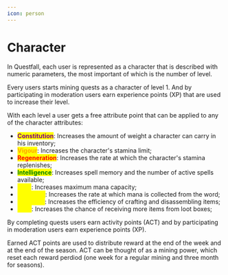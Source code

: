 ```yaml
---
icon: person
---
```


# Character

In Questfall, each user is represented as a character that is described with numeric parameters, the most important of which is the number of level.&#x20;

Every users starts mining quests as a character of level 1. And by participating in moderation users earn experience points (XP) that are used to increase their level.

With each level a user gets a free attribute point that can be applied to any of the character attributes:

* <mark style="color:purple;">**Constitution**</mark>: Increases the amount of weight a character can carry in his inventory;
* <mark style="color:orange;">**Vigour**</mark>: Increases the character's stamina limit;
* <mark style="color:red;">**Regeneration**</mark>: Increases the rate at which the character's stamina replenishes;
* <mark style="color:green;">**Intelligence**</mark>: Increases spell memory and the number of active spells available;
* <mark style="color:yellow;">**Core**</mark>: Increases maximum mana capacity;
* <mark style="color:yellow;">**Recharge**</mark>: Increases the rate at which mana is collected from the word;
* <mark style="color:yellow;">**Precision**</mark>: Increases the efficiency of crafting and disassembling items;
* <mark style="color:yellow;">**Luck**</mark>: Increases the chance of receiving more items from loot boxes;

By completing quests users earn activity points (ACT) and by participating in moderation users earn experience points (XP).

Earned ACT points are used to distribute reward at the end of the week and at the end of the season. ACT can be thought of as a mining power, which reset each reward perdiod (one week for a regular mining and three month for seasons).

